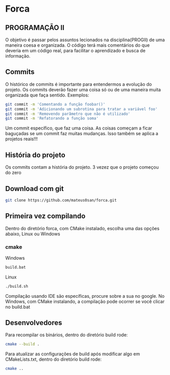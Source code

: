 # Forca

## PROGRAMAÇÃO II
O objetivo é passar pelos assuntos lecionados na disciplina(PROGII) de
uma maneira coesa e organizada. O código terá mais comentários do
que deveria em um código real, para facilitar o aprendizado e busca de
informação.

## Commits
O histórico de commits é importante para entendermos a evolução do projeto.
Os commits deverão fazer uma coisa só ou de uma maneira muita organizada
que faça sentido. Exemplos:
```bash
git commit -m 'Comentando a função foobar()'
git commit -m 'Adicionando um subrotina para tratar a variável foo'
git commit -m 'Removendo parâmetro que não é utilizado'
git commit -m 'Refatorando a função soma'
```
Um commit específico, que faz uma coisa. As coisas começam a ficar baguçadas
se um commit faz muitas mudanças. Isso também se aplica a projetos reais!!!

## História do projeto
Os commits contam a história do projeto. 3 vezez que o projeto começou do zero

## Download com git
```bash
git clone https://github.com/mateus0san/forca.git
```

## Primeira vez compilando
Dentro do diretório forca, com CMake instalado, escolha uma das opções abaixo, Linux ou Windows
### cmake
Windows
```bat
build.bat
```
Linux
```bash
./build.sh
```
Compilação usando IDE são específicas, procure sobre a sua no google.
No Windows, com CMake instalando, a compilação pode ocorrer se você clicar no build.bat

## Desenvolvedores
Para recompilar os binários, dentro do diretório build rode: 
```bash
cmake --build .
```
Para atualizar as configurações de build após modificar algo em CMakeLists.txt, dentro do
diretório build rode:
```bash
cmake ..
```
